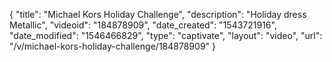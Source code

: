 {
    "title": "Michael Kors Holiday Challenge",
    "description": "Holiday dress Metallic",
    "videoid": "184878909",
    "date_created": "1543721916",
    "date_modified": "1546466829",
    "type": "captivate",
    "layout": "video",
    "url": "\/v\/michael-kors-holiday-challenge\/184878909"
}